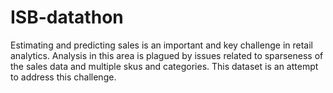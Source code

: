 # ISB-datathon
Estimating and predicting sales is an important and key challenge in retail analytics.  Analysis in this area is plagued by issues related to sparseness of the sales data and multiple skus and categories. This dataset is an attempt to address this challenge.
